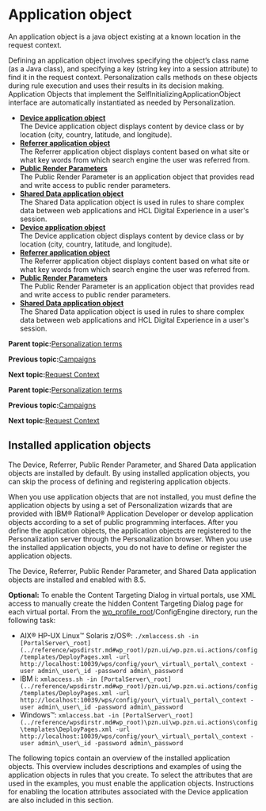 # Application object 

An application object is a java object existing at a known location in the request context.

Defining an application object involves specifying the object’s class name \(as a Java class\), and specifying a key \(string key into a session attribute\) to find it in the request context. Personalization calls methods on these objects during rule execution and uses their results in its decision making. Application Objects that implement the SelfInitializingApplicationObject interface are automatically instantiated as needed by Personalization.

-   **[Device application object ](../contarget/targeting_device_overview.md)**  
The Device application object displays content by device class or by location \(city, country, latitude, and longitude\).
-   **[Referrer application object ](../contarget/targeting_referrer.md)**  
The Referrer application object displays content based on what site or what key words from which search engine the user was referred from.
-   **[Public Render Parameters ](../contarget/targeting_render.md)**  
The Public Render Parameter is an application object that provides read and write access to public render parameters.
-   **[Shared Data application object ](../contarget/targeting_shared_data.md)**  
The Shared Data application object is used in rules to share complex data between web applications and HCL Digital Experience in a user's session.
-   **[Device application object ](../contarget/targeting_device_overview.md)**  
The Device application object displays content by device class or by location \(city, country, latitude, and longitude\).
-   **[Referrer application object ](../contarget/targeting_referrer.md)**  
The Referrer application object displays content based on what site or what key words from which search engine the user was referred from.
-   **[Public Render Parameters ](../contarget/targeting_render.md)**  
The Public Render Parameter is an application object that provides read and write access to public render parameters.
-   **[Shared Data application object ](../contarget/targeting_shared_data.md)**  
The Shared Data application object is used in rules to share complex data between web applications and HCL Digital Experience in a user's session.

**Parent topic:**[Personalization terms ](../pzn/pzn_concepts.md)

**Previous topic:**[Campaigns ](../pzn/pzn_campaigns.md)

**Next topic:**[Request Context ](../pzn/pzn_request_context.md)

**Parent topic:**[Personalization terms ](../pzn/pzn_concepts.md)

**Previous topic:**[Campaigns ](../pzn/pzn_campaigns.md)

**Next topic:**[Request Context ](../pzn/pzn_request_context.md)

## Installed application objects

The Device, Referrer, Public Render Parameter, and Shared Data application objects are installed by default. By using installed application objects, you can skip the process of defining and registering application objects.

When you use application objects that are not installed, you must define the application objects by using a set of Personalization wizards that are provided with IBM® Rational® Application Developer or develop application objects according to a set of public programming interfaces. After you define the application objects, the application objects are registered to the Personalization server through the Personalization browser. When you use the installed application objects, you do not have to define or register the application objects.

The Device, Referrer, Public Render Parameter, and Shared Data application objects are installed and enabled with 8.5.

**Optional:** To enable the Content Targeting Dialog in virtual portals, use XML access to manually create the hidden Content Targeting Dialog page for each virtual portal. From the [wp\_profile\_root](../reference/wpsdirstr.md#wp_profile_root)/ConfigEngine directory, run the following task:

-   AIX® HP-UX Linux™ Solaris z/OS®: `./xmlaccess.sh -in [PortalServer\_root](../reference/wpsdirstr.md#wp_root)/pzn.ui/wp.pzn.ui.actions/config/templates/DeployPages.xml -url http://localhost:10039/wps/config/your\_virtual\_portal\_context -user admin\_user\_id -password admin\_password`
-   IBM i: `xmlaccess.sh -in [PortalServer\_root](../reference/wpsdirstr.md#wp_root)/pzn.ui/wp.pzn.ui.actions/config/templates/DeployPages.xml -url http://localhost:10039/wps/config/your\_virtual\_portal\_context -user admin\_user\_id -password admin\_password`
-   Windows™: `xmlaccess.bat -in [PortalServer\_root](../reference/wpsdirstr.md#wp_root)\pzn.ui\wp.pzn.ui.actions\config\templates\DeployPages.xml -url http://localhost:10039/wps/config/your\_virtual\_portal\_context -user admin\_user\_id -password admin\_password`

The following topics contain an overview of the installed application objects. This overview includes descriptions and examples of using the application objects in rules that you create. To select the attributes that are used in the examples, you must enable the application objects. Instructions for enabling the location attributes associated with the Device application are also included in this section.

